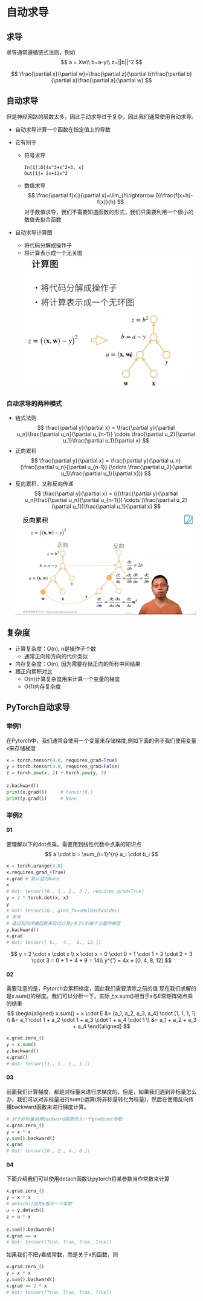 # 自动求导
## 求导
求导通常遵循链式法则，例如
$$
a = Xw\\
b=a-y\\
z=||b||^2
$$


$$
\frac{\partial x}{\partial w}=\frac{\partial z}{\partial b}\frac{\partial b}{\partial a}\frac{\partial a}{\partial w}
$$

## 自动求导
但是神经网路的层数太多，因此手动求导过于复杂，因此我们通常使用自动求导。
- 自动求导计算一个函数在指定值上的导数
- 它有别于
    - 符号求导
        ```
        In[1]:D[4x^3+x^2+3, x]
        Out[1]= 2x+12x^2
        ```
    - 数值求导
        $$
        \frac{\partial f(x)}{\partial x}=\lim_{h\rightarrow 0}\frac{f(x+h)-f(x)}{h}
        $$
        对于数值求导，我们不需要知道函数的形式，我们只需要利用一个很小的数值去拟合函数

- 自动求导计算图
    - 将代码分解成操作子
    - 将计算表示成一个无关图
![figure](assest/%E8%87%AA%E5%8A%A8%E6%B1%82%E5%AF%BC/IMG_20220829-170241122.png)

### 自动求导的两种模式
- 链式法则
$$
\frac{\partial y}{\partial x} = \frac{\partial y}{\partial u_n}\frac{\partial u_n}{\partial u_{n-1}} \cdots \frac{\partial u_2}{\partial u_1}\frac{\partial u_1}{\partial x}
$$
- 正向累积
$$
\frac{\partial y}{\partial x} = \frac{\partial y}{\partial u_n}(\frac{\partial u_n}{\partial u_{n-1}} (\cdots \frac{\partial u_2}{\partial u_1}\frac{\partial u_1}{\partial x}))
$$
- 反向累积、又称反向传递
$$
\frac{\partial y}{\partial x} = (((\frac{\partial y}{\partial u_n}\frac{\partial u_n}{\partial u_{n-1}}) \cdots )\frac{\partial u_2}{\partial u_1})\frac{\partial u_1}{\partial x}
$$
![figure2](assest/%E8%87%AA%E5%8A%A8%E6%B1%82%E5%AF%BC/IMG_20220829-193225808.png)  


## 复杂度
- 计算复杂度：O(n), n是操作子个数
  - 通常正向和方向的代价类似
- 内存复杂度：O(n), 因为需要存储正向的所有中间结果
- 跟正向累积对比
  - O(n)计算复杂度用来计算一个变量的梯度
  - O(1)内存复杂度


## PyTorch自动求导
### 举例1
在Pytorch中，我们通常会使用一个变量来存储梯度,例如下面的例子我们使用变量x来存储梯度
```python
x = torch.tensor(4.0, requires_grad=True)
y = torch.tensor(3.0, requires_grad=False)
z = torch.pow(x, 2) + torch.pow(y, 2)

z.backward()
print(x.grad())     # tensor(6.)
print(y.grad())     # None
```
### 举例2
#### 01
要理解以下的dot点乘，需要用到线性代数中点乘的知识点
$$
a \cdot b = \sum_{i=1}^{n} a_i \cdot b_i
$$
```python
x = torch.arange(4.0)
x.requires_grad_(True)
x.grad # 默认值为None
x
# Out: tensor([0., 1., 2., 3.], requires_grad=True)
y = 2 * torch.dot(x, x)
y
# Out: tensor(28., grad_fn=<MulBackward0>)
# 求导
# 通过反向传播函数来自动计算y关于x的每个分量的梯度
y.backward()
x.grad
# Out: tensor([ 0.,  4.,  8., 12.])
```
$$
y = 2 \cdot x \cdot x \\
x \cdot x = 0 \cdot 0 + 1 \cdot 1 + 2 \cdot 2 + 3 \cdot 3 = 0 + 1 + 4 + 9 = 14\\
y^{'} = 4x = [0, 4, 8, 12]
$$


#### 02
需要注意的是，Pytorch会累积梯度，因此我们需要清除之前的值
现在我们求解的是x.sum()的梯度。我们可以分析一下，实际上x.sum()相当于x与E常矩阵做点乘的结果
$$
\begin{aligned}
 x.sum() = x \cdot E &= [a_1, a_2, a_3, a_4] \cdot [1, 1, 1, 1] \\
&= a_1 \cdot 1 + a_2 \cdot 1 + a_3 \cdot 1 + a_4 \cdot 1   \\
&= a_1 + a_2 + a_3 + a_4
\end{aligned}
$$
```python
x.grad.zero_()
y = x.sum()
y.backward()
x.grad()
# Out: tensor([1., 1., 1., 1.])
```


#### 03
前面我们计算梯度，都是对标量来进行求梯度的，但是，如果我们遇到非标量怎么办，我们可以对非标量进行sum()运算(将非标量转化为标量)，然后在使用反向传播backward函数来进行梯度计算。
```python
# 对于非标量调用backward需要传入一个gradient参数
x.grad.zero_()
y = x * x
y.sum().backward()
x.grad
# Out: tensor([0., 2., 4., 6.])
```

#### 04
下面介绍我们可以使用detach函数让pytorch将某参数当作常数来计算
```python
x.grad.zero_()
y = x * x
# detach()是把y看作一个常数
u = y.detach()
z = u * x

z.sum().backward()
x.grad == u
# Out: tensor([True, True, True, True])
```
如果我们不把y看成常数，而是关于x的函数，则
```python
x.grad.zero_()
y = x * x
y.sum().backward()
x.grad == 2 * x
# Out: tensor([True, True, True, True])
```